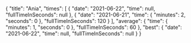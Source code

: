 {
  "title": "Ania",
  "times": [
    {
      "date": "2021-06-22",
      "time": null,
      "fullTimeInSeconds": null
    },
    {
      "date": "2021-06-21",
      "time": {
        "minutes": 2,
        "seconds": 0
      },
      "fullTimeInSeconds": 120
    }
  ],
  "average": {
    "time": {
      "minutes": 1,
      "seconds": 0
    },
    "fullTimeInSeconds": 60
  },
  "best": {
    "date": "2021-06-22",
    "time": null,
    "fullTimeInSeconds": null
  }
}